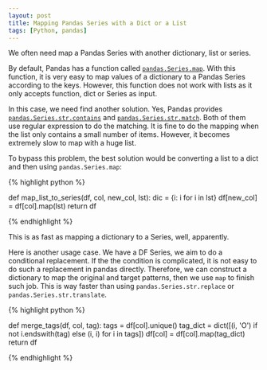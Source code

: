 ```yaml
---
layout: post
title: Mapping Pandas Series with a Dict or a List
tags: [Python, pandas]
---
```


We often need map a Pandas Series with another dictionary, list or series.

By default, Pandas has a function called [`pandas.Series.map`](http://pandas.pydata.org/pandas-docs/stable/generated/pandas.Series.map.html). With this function, it is very easy to map values of a dictionary to a Pandas Series according to the keys. However, this function does not work with lists as it only accepts function, dict or Series as input.

In this case, we need find another solution. Yes, Pandas provides [`pandas.Series.str.contains`](http://pandas.pydata.org/pandas-docs/stable/generated/pandas.Series.str.contains.html) and [`pandas.Series.str.match`](http://pandas.pydata.org/pandas-docs/stable/generated/pandas.Series.str.match.html#pandas.Series.str.match). Both of them use regular expression to do the matching. It is fine to do the mapping when the list only contains a small number of items. However, it becomes extremely slow to map with a huge list.

To bypass this problem, the best solution would be converting a list to a dict and then using `pandas.Series.map`:

{% highlight python %}

def map_list_to_series(df, col, new_col, lst):
    dic = {i: i for i in lst}
    df[new_col] = df[col].map(lst)
    return df

{% endhighlight %}

This is as fast as mapping a dictionary to a Series, well, apparently.

Here is another usage case. We have a DF Series, we aim to do a conditional replacement. If the the condition is complicated, it is not easy to do such a replacement in pandas directly. Therefore, we can construct a dictionary to map the original and target patterns, then we use `map` to finish such job. This is way faster than using `pandas.Series.str.replace` or `pandas.Series.str.translate`.

{% highlight python %}

def merge_tags(df, col, tag):
    tags = df[col].unique()
    tag_dict = dict([(i, 'O') if not i.endswith(tag) else (i, i) for i in tags])
    df[col] = df[col].map(tag_dict)
    return df

{% endhighlight %}
